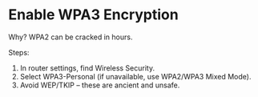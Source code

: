 # Enable WPA3 Encryption

Why? WPA2 can be cracked in hours.

Steps:

1. In router settings, find Wireless Security.
2. Select WPA3-Personal (if unavailable, use WPA2/WPA3 Mixed Mode).
3. Avoid WEP/TKIP – these are ancient and unsafe.
